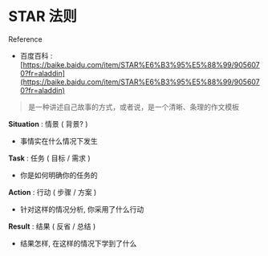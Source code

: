 # STAR 法则

Reference

* 百度百科 : [https://baike.baidu.com/item/STAR%E6%B3%95%E5%88%99/9056070?fr=aladdin](https://baike.baidu.com/item/STAR%E6%B3%95%E5%88%99/9056070?fr=aladdin)

> 是一种讲述自己故事的方式，或者说，是一个清晰、条理的作文模板

**Situation** : 情景 \( 背景? \)

* 事情实在什么情况下发生

**Task** : 任务 \( 目标 / 需求 \)

* 你是如何明确你的任务的

**Action** : 行动 \( 步骤 / 方案 \)

* 针对这样的情况分析, 你采用了什么行动

**Result** : 结果 \( 反省 / 总结 \)

* 结果怎样, 在这样的情况下学到了什么

